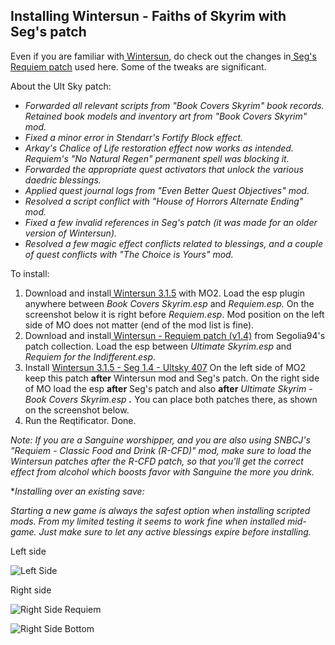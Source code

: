 
## **Installing Wintersun - Faiths of Skyrim with Seg's patch**

Even if you are familiar with[ Wintersun](https://www.nexusmods.com/skyrim/mods/95545?tab=description), do check out the changes in[ Seg's Requiem patch](https://www.nexusmods.com/skyrim/mods/95859?tab=description) used here. Some of the tweaks are significant.

About the Ult Sky patch:

* _Forwarded all relevant scripts from "Book Covers Skyrim" book records. Retained book models and inventory art from "Book Covers Skyrim" mod._
* _Fixed a minor error in Stendarr's Fortify Block effect._
* _Arkay's Chalice of Life restoration effect now works as intended. Requiem's "No Natural Regen" permanent spell was blocking it._
* _Forwarded the appropriate quest activators that unlock the various daedric blessings._
* _Applied quest journal logs from "Even Better Quest Objectives" mod._
* _Resolved a script conflict with "House of Horrors Alternate Ending" mod._
* _Fixed a few invalid references in Seg's patch (it was made for an older version of Wintersun)._
* _Resolved a few magic effect conflicts related to blessings, and a couple of quest conflicts with "The Choice is Yours" mod._

To install:

1. Download and install[ Wintersun 3.1.5](https://www.nexusmods.com/skyrim/mods/95545?tab=files) with MO2. Load the esp plugin anywhere between _Book Covers Skyrim.esp_ and _Requiem.esp._ On the screenshot below it is right before _Requiem.esp_. Mod position on the left side of MO does not matter (end of the mod list is fine).
2. Download and install[ Wintersun - Requiem patch (v1.4)](https://www.nexusmods.com/skyrim/mods/95859?tab=files) from Segolia94's patch collection. Load the esp between _Ultimate Skyrim.esp_ and _Requiem for the Indifferent.esp_.
3. Install [Wintersun 3.1.5 - Seg 1.4 - Ultsky 407](https://drive.google.com/file/d/1hP53c8KQQz4plQGNl-qlLSpMnYFRVy0d/view?usp=sharing) On the left side of MO2 keep this patch **after** Wintersun mod and Seg's patch. On the right side of MO load the esp **after** Seg's patch and also **after** _Ultimate Skyrim - Book Covers Skyrim.esp_ **_._** You can place both patches there, as shown on the screenshot below.
4. Run the Reqtificator. Done.

_Note: If you are a Sanguine worshipper, and you are also using SNBCJ's "Requiem - Classic Food and Drink (R-CFD)" mod, make sure to load the Wintersun patches after the R-CFD patch, so that you'll get the correct effect from alcohol which boosts favor with Sanguine the more you drink._

*_Installing over an existing save:_

_Starting a new game is always the safest option when installing scripted mods. From my limited testing it seems to work fine when installed mid-game. Just make sure to let any active blessings expire before installing._


Left side

![Left Side](https://cdn.discordapp.com/attachments/852619952845750302/912837141875294258/unknown.png)

Right side

![Right Side Requiem](https://cdn.discordapp.com/attachments/852619952845750302/912837731317596170/unknown.png)

![Right Side Bottom](https://cdn.discordapp.com/attachments/852619952845750302/912837845205520464/unknown.png)

